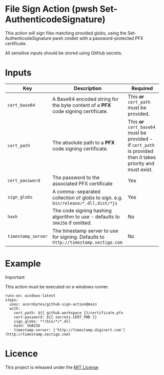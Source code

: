 # File Sign Action (pwsh Set-AuthenticodeSignature)

This action will sign files matching provided globs, using the Set-AuthenticodeSignature pwsh cmdlet with a password-protected PFX certificate.

All sensitive inputs should be stored using GitHub secrets.

# Inputs

| Key                | Description                                                                         | Required                                                                                                       |
| ------------------ | ----------------------------------------------------------------------------------- | -------------------------------------------------------------------------------------------------------------- |
| `cert_base64`      | A Base64 encoded string for the byte content of a **PFX** code signing certificate. | This **or** `cert_path` must be provided.                                                                      |
| `cert_path`        | The absolute path to a **PFX** code signing certificate.                            | This **or** `cert_base64` must be provided - if `cert_path` is provided then it takes priority and must exist. |
| `cert_password`    | The password to the associated PFX certificate                                      | Yes                                                                                                            |
| `sign_globs`       | A comma-separated collection of globs to sign. e.g. `bin/release/*.dll,dist/*js`    | Yes                                                                                                            |
| `hash`             | The code signing hashing algorithm to use - defaults to `SHA256` if omitted.        | No                                                                                                             |
| `timestamp_server` | The timestamp server to use for signing. Defaults to `http://timestamp.sectigo.com` | No                                                                                                             |

# Example

> [!IMPORTANT]  
> This action must be executed on a windows runner.

```
runs-on: windows-latest
steps:
  uses: acornbytes/github-sign-action@main
  with:
    cert_path: ${{ github.workspace }}/certificate.pfx
    cert-password: ${{ secrets.CERT_PWD }}
    sign_globs: **/bin/*/*.dll
    hash: SHA256
    timestamp-server: ['http://timestamp.digicert.com'](http://timestamp.sectigo.com)
```

# Licence

This project is released under the [MIT License](LICENSE)
